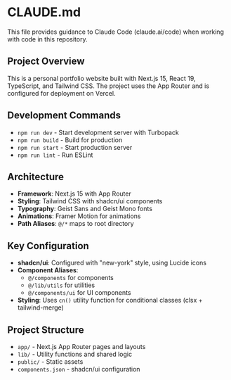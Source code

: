 # CLAUDE.md

This file provides guidance to Claude Code (claude.ai/code) when working with code in this repository.

## Project Overview

This is a personal portfolio website built with Next.js 15, React 19, TypeScript, and Tailwind CSS. The project uses the App Router and is configured for deployment on Vercel.

## Development Commands

- `npm run dev` - Start development server with Turbopack
- `npm run build` - Build for production
- `npm run start` - Start production server
- `npm run lint` - Run ESLint

## Architecture

- **Framework**: Next.js 15 with App Router
- **Styling**: Tailwind CSS with shadcn/ui components
- **Typography**: Geist Sans and Geist Mono fonts
- **Animations**: Framer Motion for animations
- **Path Aliases**: `@/*` maps to root directory

## Key Configuration

- **shadcn/ui**: Configured with "new-york" style, using Lucide icons
- **Component Aliases**: 
  - `@/components` for components
  - `@/lib/utils` for utilities
  - `@/components/ui` for UI components
- **Styling**: Uses `cn()` utility function for conditional classes (clsx + tailwind-merge)

## Project Structure

- `app/` - Next.js App Router pages and layouts
- `lib/` - Utility functions and shared logic
- `public/` - Static assets
- `components.json` - shadcn/ui configuration